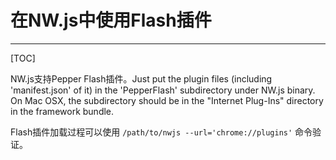 # 在NW.js中使用Flash插件
---

[TOC]

NW.js支持Pepper Flash插件。Just put the plugin files (including 'manifest.json' of it) in the 'PepperFlash' subdirectory under NW.js binary. On Mac OSX, the subdirectory should be in the "Internet Plug-Ins" directory in the framework bundle.

Flash插件加载过程可以使用 `/path/to/nwjs --url='chrome://plugins'` 命令验证。